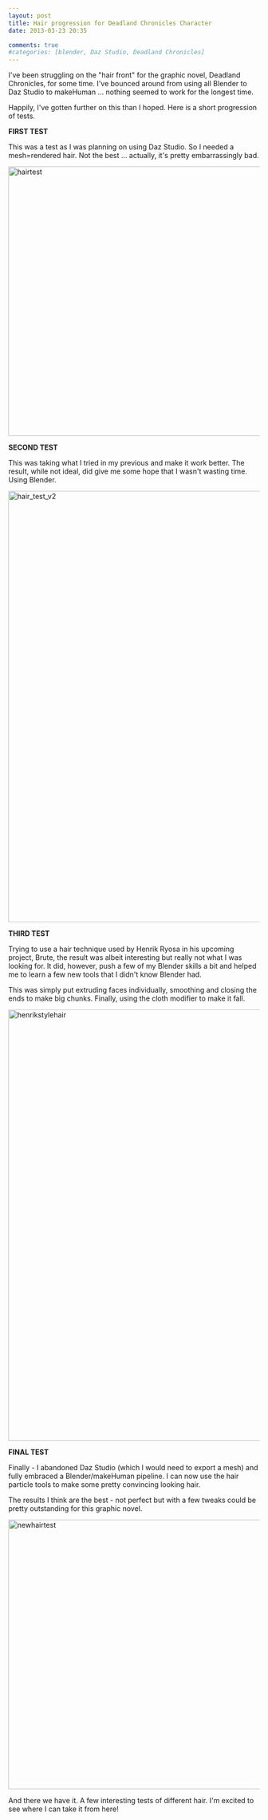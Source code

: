 ```yaml
---
layout: post
title: Hair progression for Deadland Chronicles Character
date: 2013-03-23 20:35

comments: true
#categories: [blender, Daz Studio, Deadland Chronicles]
---
```

I've been struggling on the "hair front" for the graphic novel, Deadland Chronicles, for some time. I've bounced around from using all Blender to Daz Studio to makeHuman ... nothing seemed to work for the longest time.

Happily, I've gotten further on this than I hoped. Here is a short progression of tests.

<strong>FIRST TEST</strong>

This was a test as I was planning on using Daz Studio. So I needed a mesh=rendered hair. Not the best ... actually, it's pretty embarrassingly bad.

<a href="http://www.cubelabmedia.com/wp-content/uploads/2013/03/hairtest.png"><img class="aligncenter size-full wp-image-290" alt="hairtest" src="http://www.cubelabmedia.com/wp-content/uploads/2013/03/hairtest.png" width="960" height="540" /></a>

<strong>SECOND TEST</strong>

This was taking what I tried in my previous and make it work better. The result, while not ideal, did give me some hope that I wasn't wasting time. Using Blender.

<a href="http://www.cubelabmedia.com/wp-content/uploads/2013/03/hair_test_v2.jpg"><img alt="hair_test_v2" src="http://www.cubelabmedia.com/wp-content/uploads/2013/03/hair_test_v2.jpg" width="1536" height="864" /></a>

<strong>THIRD TEST</strong>

Trying to use a hair technique used by Henrik Ryosa in his upcoming project, Brute, the result was albeit interesting but really not what I was looking for. It did, however, push a few of my Blender skills a bit and helped me to learn a few new tools that I didn't know Blender had.

This was simply put extruding faces individually, smoothing and closing the ends to make big chunks. Finally, using the cloth modifier to make it fall.

<img class="aligncenter size-full wp-image-291" alt="henrikstylehair" src="http://www.cubelabmedia.com/wp-content/uploads/2013/03/henrikstylehair.png" width="1536" height="864" />

<strong>FINAL TEST</strong>

Finally - I abandoned Daz Studio (which I would need to export a mesh) and fully embraced a Blender/makeHuman pipeline. I can now use the hair particle tools to make some pretty convincing looking hair.

The results I think are the best - not perfect but with a few tweaks could be pretty outstanding for this graphic novel.

<a href="http://www.cubelabmedia.com/wp-content/uploads/2013/03/newhairtest.png"><img class="aligncenter size-full wp-image-292" alt="newhairtest" src="http://www.cubelabmedia.com/wp-content/uploads/2013/03/newhairtest.png" width="960" height="540" /></a>

And there we have it. A few interesting tests of different hair. I'm excited to see where I can take it from here!
